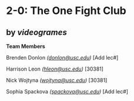 # 2-0: The One Fight Club
## by ***videogrames***

**Team Members**

Brenden Donlon  *(donlon@usc.edu)* [Add lec#]

Harrison Leon *(hleon@usc.edu)* [30381]

Nick Wojtyna *(wojtyna@usc.edu)* [30381]

Sophia Spackova *(spackova@usc.edu)* [Add lec#]